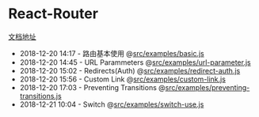 # React-Router
[文档地址](https://reacttraining.com/react-router/web/example/preventing-transitions)  

* 2018-12-20 14:17 - 路由基本使用 @[src/examples/basic.js](#)
* 2018-12-20 14:45 - URL Parammeters @[src/examples/url-parameter.js](#)
* 2018-12-20 15:02 - Redirects(Auth) @[src/examples/redirect-auth.js](#)
* 2018-12-20 15:56 - Custom Link @[src/examples/custom-link.js](#)
* 2018-12-20 17:03 - Preventing Transitions @[src/examples/preventing-transitions.js](#)
* 2018-12-21 10:04 - Switch @[src/examples/switch-use.js](#)